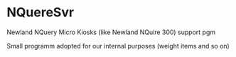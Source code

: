 # NQuereSvr
Newland NQuery Micro Kiosks (like Newland NQuire 300) support pgm

Small programm adopted for our internal purposes (weight items and so on)
